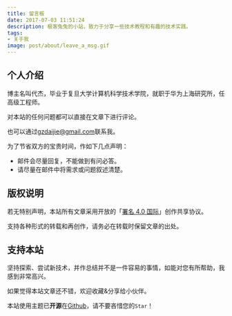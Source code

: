 ```yaml
---
title: 留言板
date: 2017-07-03 11:51:24
description: 极客兔兔的小站，致力于分享一些技术教程和有趣的技术实践。
tags:
- 关于我
image: post/about/leave_a_msg.gif
---
```


## 个人介绍

博主名叫代杰，毕业于复旦大学计算机科学技术学院，就职于华为上海研究所，任高级工程师。

对本站的任何问题都可以直接在文章下进行评论。

也可以通过[gzdaijie@gmail.com](mailto:极客兔兔<gzdaijie@gmail.com>?subject=【来自】极客兔兔的博客)联系我。

为了节省双方的宝贵时间，作如下几点声明：

- 邮件会尽量回复，不能做到有问必答。
- 请尽量在邮件中将需求或问题叙述清楚。

## 版权说明

若无特别声明，本站所有文章采用开放的「[署名 4.0 国际](https://creativecommons.org/licenses/by/4.0/deed.zh)」创作共享协议。

支持各种形式的转载和再创作，请务必在转载时保留文章的出处。

## 支持本站

坚持探索、尝试新技术，并作总结并不是一件容易的事情，如能对您有所帮助，我感到非常高兴。

如果觉得本站文章还不错，欢迎收藏&分享给小伙伴。

本站使用主题已**开源**在[Github](https://github.com/geektutu/hexo-theme-geektutu)，请不要吝惜您的`Star`！
